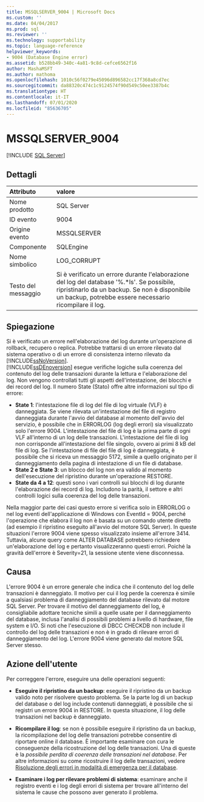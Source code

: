 ```yaml
---
title: MSSQLSERVER_9004 | Microsoft Docs
ms.custom: ''
ms.date: 04/04/2017
ms.prod: sql
ms.reviewer: ''
ms.technology: supportability
ms.topic: language-reference
helpviewer_keywords:
- 9004 (Database Engine error)
ms.assetid: b528bb49-340c-4a81-9c8d-cefce6562f16
author: MashaMSFT
ms.author: mathoma
ms.openlocfilehash: 1010c56f0279e45096d896582cc17f368a8cd7ec
ms.sourcegitcommit: da88320c474c1c9124574f90d549c50ee3387b4c
ms.translationtype: HT
ms.contentlocale: it-IT
ms.lasthandoff: 07/01/2020
ms.locfileid: "85636705"
---
```

# <a name="mssqlserver_9004"></a>MSSQLSERVER_9004
 [!INCLUDE [SQL Server](../../includes/applies-to-version/sqlserver.md)]
  
## <a name="details"></a>Dettagli  
  
| Attributo | valore |  
| :-------- | :---- |  
|Nome prodotto|SQL Server|  
|ID evento|9004|  
|Origine evento|MSSQLSERVER|  
|Componente|SQLEngine|  
|Nome simbolico|LOG_CORRUPT|  
|Testo del messaggio|Si è verificato un errore durante l'elaborazione del log del database '%.*ls'.  Se possibile, ripristinarlo da un backup. Se non è disponibile un backup, potrebbe essere necessario ricompilare il log.|  
  
## <a name="explanation"></a>Spiegazione  
Si è verificato un errore nell'elaborazione del log durante un'operazione di rollback, recupero o replica. Potrebbe trattarsi di un errore rilevato dal sistema operativo o di un errore di consistenza interno rilevato da [!INCLUDE[ssNoVersion](../../includes/ssnoversion-md.md)].  
[!INCLUDE[ssDEnoversion](../../includes/ssdenoversion-md.md)] esegue verifiche logiche sulla coerenza del contenuto del log delle transazioni durante la lettura e l'elaborazione del log. Non vengono controllati tutti gli aspetti dell'intestazione, dei blocchi e dei record del log. Il numero State (Stato) offre altre informazioni sul tipo di errore:

 - **State 1**: l'intestazione file di log del file di log virtuale (VLF) è danneggiata.  Se viene rilevata un'intestazione del file di registro danneggiata durante l'avvio del database al momento dell'avvio del servizio, è possibile che in ERRORLOG (log degli errori) sia visualizzato solo l'errore 9004. L'intestazione del file di log è la prima parte di ogni VLF all'interno di un log delle transazioni. L'intestazione del file di log non corrisponde all'intestazione del file singolo, ovvero ai primi 8 kB del file di log. Se l'intestazione di file del file di log è danneggiata, è possibile che si riceva un messaggio 5172, simile a quello originato per il danneggiamento della pagina di intestazione di un file di database.
 - **State 2 e State 3**: un blocco del log non era valido al momento dell'esecuzione del ripristino durante un'operazione RESTORE.
 - **State da 4 a 12**: questi sono i vari controlli sui blocchi di log durante l'elaborazione dei record di log. Includono la parità, il settore e altri controlli logici sulla coerenza del log delle transazioni.

Nella maggior parte dei casi questo errore si verifica solo in ERRORLOG o nel log eventi dell'applicazione di Windows con EventId = 9004, perché l'operazione che elabora il log non è basata su un comando utente diretto (ad esempio il ripristino eseguito all'avvio del motore SQL Server). In queste situazioni l'errore 9004 viene spesso visualizzato insieme all'errore 3414. Tuttavia, alcune query come ALTER DATABASE potrebbero richiedere un'elaborazione del log e pertanto visualizzeranno questi errori. Poiché la gravità dell'errore è Severity=21, la sessione utente viene disconnessa.

## <a name="cause"></a>Causa
L'errore 9004 è un errore generale che indica che il contenuto del log delle transazioni è danneggiato. Il motivo per cui il log perde la coerenza è simile a qualsiasi problema di danneggiamento del database rilevato dal motore SQL Server. Per trovare il motivo del danneggiamento del log, è consigliabile adottare tecniche simili a quelle usate per il danneggiamento del database, inclusa l'analisi di possibili problemi a livello di hardware, file system e I/O. Si noti che l'esecuzione di DBCC CHECKDB non include il controllo del log delle transazioni e non è in grado di rilevare errori di danneggiamento del log. L'errore 9004 viene generato dal motore SQL Server stesso.

## <a name="user-action"></a>Azione dell'utente  
Per correggere l'errore, eseguire una delle operazioni seguenti:  
  
-   **Eseguire il ripristino da un backup**:  eseguire il ripristino da un backup valido noto per risolvere questo problema. Se la parte log di un backup del database o del log include contenuti danneggiati, è possibile che si registri un errore 9004 in RESTORE. In questa situazione, il log delle transazioni nel backup è danneggiato.
  
-   **Ricompilare il log**:  se non è possibile eseguire il ripristino da un backup, la ricompilazione del log delle transazioni potrebbe consentire di riportare online il database. È importante esaminare con cura le conseguenze della ricostruzione del log delle transazioni. Una di queste è la *possibile perdita di coerenza delle transazioni nel database*. Per altre informazioni su come ricostruire il log delle transazioni, vedere [Risoluzione degli errori in modalità di emergenza per il database](../../t-sql/database-console-commands/dbcc-checkdb-transact-sql.md#resolving-errors-in-database-emergency-mode).
  
-   **Esaminare i log per rilevare problemi di sistema**: esaminare anche il registro eventi e i log degli errori di sistema per trovare all'interno del sistema le cause che possono aver generato il problema.  
  
